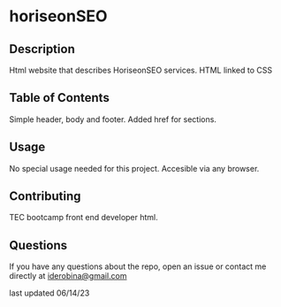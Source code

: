
# horiseonSEO

## Description
Html website that describes HoriseonSEO services. 
HTML linked to CSS 


## Table of Contents 
Simple header, body and footer.
Added  href for sections.

## Usage
No special usage needed for this project. Accesible via any browser.
  
## Contributing
TEC bootcamp front end developer html.

## Questions
If you have any questions about the repo, open an issue or contact me directly at iderobina@gmail.com
  
last updated 06/14/23
